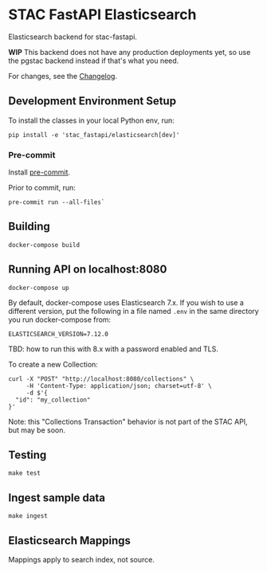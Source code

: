 # STAC FastAPI Elasticsearch

Elasticsearch backend for stac-fastapi. 

**WIP** This backend does not have any production deployments yet, so use the pgstac backend instead if that's what you need.

For changes, see the [Changelog](CHANGELOG.md).

## Development Environment Setup

To install the classes in your local Python env, run:

```shell
pip install -e 'stac_fastapi/elasticsearch[dev]'
```

### Pre-commit

Install [pre-commit](https://pre-commit.com/#install).

Prior to commit, run:

```shell
pre-commit run --all-files`
```


## Building

```shell
docker-compose build
```

## Running API on localhost:8080

```shell
docker-compose up
```

By default, docker-compose uses Elasticsearch 7.x. If you wish to use a different version, put the following in a 
file named `.env` in the same directory you run docker-compose from:

```shell
ELASTICSEARCH_VERSION=7.12.0
```

TBD: how to run this with 8.x with a password enabled and TLS.

To create a new Collection:

```shell
curl -X "POST" "http://localhost:8080/collections" \
     -H 'Content-Type: application/json; charset=utf-8' \
     -d $'{
  "id": "my_collection"
}'
```

Note: this "Collections Transaction" behavior is not part of the STAC API, but may be soon.

## Testing

```shell
make test
```

## Ingest sample data

```shell
make ingest
```

## Elasticsearch Mappings

Mappings apply to search index, not source. 
